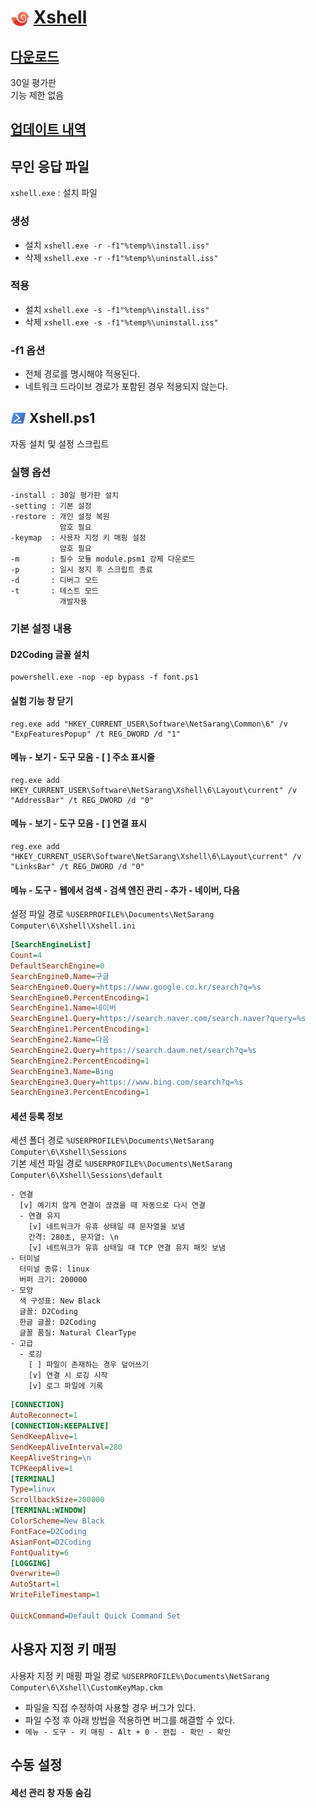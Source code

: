<img src="logo.png" height="30" style="vertical-align:bottom"> [**Xshell**](https://www.netsarang.com/xshell/)
===

## [다운로드](https://www.majorgeeks.com/mg/getmirror/xshell,1.html)  
30일 평가판  
기능 제한 없음

## [업데이트 내역](https://www.netsarang.com/ko/xshell-update-history/)

## 무인 응답 파일

`xshell.exe` : 설치 파일

### 생성
* 설치 `xshell.exe -r -f1"%temp%\install.iss"`
* 삭제 `xshell.exe -r -f1"%temp%\uninstall.iss"`

### 적용
* 설치 `xshell.exe -s -f1"%temp%\install.iss"`
* 삭제 `xshell.exe -s -f1"%temp%\uninstall.iss"`

### -f1 옵션
* 전체 경로를 명시해야 적용된다.
* 네트워크 드라이브 경로가 포함된 경우 적용되지 않는다.

## <img src="https://github.com/ssokka/Windows/raw/master/PowerShell/logo.png" height="25" style="vertical-align:bottom"> Xshell.ps1

자동 설치 및 설정 스크립트

### 실행 옵션
```
-install : 30일 평가판 설치
-setting : 기본 설정
-restore : 개인 설정 복원
           암호 필요
-keymap  : 사용자 지정 키 매핑 설정
           암호 필요
-m       : 필수 모듈 module.psm1 강제 다운로드
-p       : 일시 정지 후 스크립트 종료
-d       : 디버그 모드
-t       : 테스트 모드
           개발자용
```

### 기본 설정 내용

#### D2Coding 글꼴 설치
```
powershell.exe -nop -ep bypass -f font.ps1
```

#### 실험 기능 창 닫기
```
reg.exe add "HKEY_CURRENT_USER\Software\NetSarang\Common\6" /v "ExpFeaturesPopup" /t REG_DWORD /d "1"
```

#### 메뉴 - 보기 - 도구 모음 - [ ] 주소 표시줄
```
reg.exe add HKEY_CURRENT_USER\Software\NetSarang\Xshell\6\Layout\current" /v "AddressBar" /t REG_DWORD /d "0"
```

#### 메뉴 - 보기 - 도구 모음 - [ ] 연결 표시
```
reg.exe add "HKEY_CURRENT_USER\Software\NetSarang\Xshell\6\Layout\current" /v "LinksBar" /t REG_DWORD /d "0"
```

#### 메뉴 - 도구 - 웹에서 검색 - 검색 엔진 관리 - 추가 - 네이버, 다음
설정 파일 경로 `%USERPROFILE%\Documents\NetSarang Computer\6\Xshell\Xshell.ini`
```ini
[SearchEngineList]
Count=4
DefaultSearchEngine=0
SearchEngine0.Name=구글
SearchEngine0.Query=https://www.google.co.kr/search?q=%s
SearchEngine0.PercentEncoding=1
SearchEngine1.Name=네이버
SearchEngine1.Query=https://search.naver.com/search.naver?query=%s
SearchEngine1.PercentEncoding=1
SearchEngine2.Name=다음
SearchEngine2.Query=https://search.daum.net/search?q=%s
SearchEngine2.PercentEncoding=1
SearchEngine3.Name=Bing
SearchEngine3.Query=https://www.bing.com/search?q=%s
SearchEngine3.PercentEncoding=1
```

#### 세션 등록 정보

세션 폴더 경로 `%USERPROFILE%\Documents\NetSarang Computer\6\Xshell\Sessions`  
기본 세션 파일 경로 `%USERPROFILE%\Documents\NetSarang Computer\6\Xshell\Sessions\default`
```
- 연결
  [v] 예기치 않게 연결이 끊겼을 때 자동으로 다시 연결
  - 연결 유지
    [v] 네트워크가 유휴 상태일 때 문자열을 보냄
    간격: 280초, 문자열: \n
    [v] 네트워크가 유휴 상태일 때 TCP 연결 유지 패킷 보냄
- 터미널
  터미널 종류: linux
  버퍼 크기: 200000
- 모양
  색 구성표: New Black
  글꼴: D2Coding
  한글 글꼴: D2Coding
  글꼴 품질: Natural ClearType
- 고급
  - 로깅
    [ ] 파일이 존재하는 경우 덮어쓰기
    [v] 연결 시 로깅 시작
    [v] 로그 파일에 기록
```
```ini
[CONNECTION]
AutoReconnect=1
[CONNECTION:KEEPALIVE]
SendKeepAlive=1
SendKeepAliveInterval=280
KeepAliveString=\n
TCPKeepAlive=1
[TERMINAL]
Type=linux
ScrollbackSize=200000
[TERMINAL:WINDOW]
ColorScheme=New Black
FontFace=D2Coding
AsianFont=D2Coding
FontQuality=6
[LOGGING]
Overwrite=0
AutoStart=1
WriteFileTimestamp=1

QuickCommand=Default Quick Command Set
```

## 사용자 지정 키 매핑

사용자 지정 키 매핑 파일 경로 `%USERPROFILE%\Documents\NetSarang Computer\6\Xshell\CustomKeyMap.ckm`  
* 파일을 직접 수정하여 사용할 경우 버그가 있다.
* 파일 수정 후 아래 방법을 적용하면 버그를 해결할 수 있다.
* `메뉴 - 도구 - 키 매핑 - Alt + 0 - 편집 - 확인 - 확인`

## 수동 설정

#### 세선 관리 창 자동 숨김
